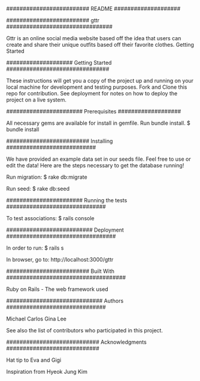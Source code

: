 ######################### README ####################

######################### gttr ################################

Gttr is an online social media website based off the idea that users can create and share their unique outfits based off their favorite clothes.
Getting Started

#################### Getting Started ###############################

These instructions will get you a copy of the project up and running on your local machine for development and testing purposes. Fork and Clone this repo for contribution. See deployment for notes on how to deploy the project on a live system.

####################### Prerequisites ###################

All necessary gems are available for install in gemfile. Run bundle install.
$ bundle install

######################### Installing ###########################

We have provided an example data set in our seeds file. Feel free to use or edit the data! Here are the steps necessary to get the database running!

Run migration:
$ rake db:migrate

Run seed:
$ rake db:seed


####################### Running the tests ##############################

To test associations:
$ rails console


########################## Deployment #################################

In order to run:
$ rails s

In browser, go to: http://localhost:3000/gttr

######################### Built With ####################################

Ruby on Rails - The web framework used

############################# Authors ##############################

Michael Carlos
Gina Lee

See also the list of contributors who participated in this project.

############################ Acknowledgments ############################

Hat tip to Eva and Gigi

Inspiration from Hyeok Jung Kim
